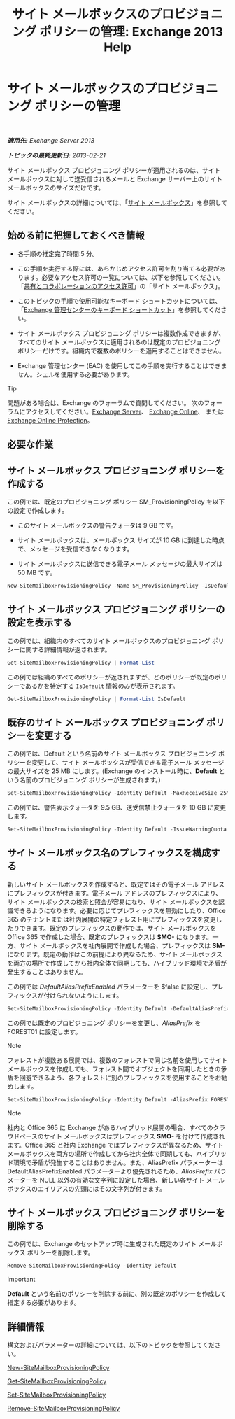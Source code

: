 ﻿---
title: 'サイト メールボックスのプロビジョニング ポリシーの管理: Exchange 2013 Help'
TOCTitle: サイト メールボックスのプロビジョニング ポリシーの管理
ms:assetid: 2f160d1a-a031-461f-8d29-c9cd49ca1645
ms:mtpsurl: https://technet.microsoft.com/ja-jp/library/JJ710340(v=EXCHG.150)
ms:contentKeyID: 49896196
ms.date: 04/24/2018
mtps_version: v=EXCHG.150
ms.translationtype: HT
---

# サイト メールボックスのプロビジョニング ポリシーの管理

 

_**適用先:** Exchange Server 2013_

_**トピックの最終更新日:** 2013-02-21_

サイト メールボックス プロビジョニング ポリシーが適用されるのは、サイト メールボックスに対して送受信されるメールと Exchange サーバー上のサイト メールボックスのサイズだけです。

サイト メールボックスの詳細については、「[サイト メールボックス](site-mailboxes-exchange-2013-help.md)」を参照してください。

## 始める前に把握しておくべき情報

  - 各手順の推定完了時間:5 分。

  - この手順を実行する際には、あらかじめアクセス許可を割り当てる必要があります。必要なアクセス許可の一覧については、以下を参照してください。「[共有とコラボレーションのアクセス許可](sharing-and-collaboration-permissions-exchange-2013-help.md)」の「サイト メールボックス」。

  - このトピックの手順で使用可能なキーボード ショートカットについては、「[Exchange 管理センターのキーボード ショートカット](keyboard-shortcuts-in-the-exchange-admin-center-exchange-online-protection-help.md)」を参照してください。

  - サイト メールボックス プロビジョニング ポリシーは複数作成できますが、すべてのサイト メールボックスに適用されるのは既定のプロビジョニング ポリシーだけです。組織内で複数のポリシーを適用することはできません。

  - Exchange 管理センター (EAC) を使用してこの手順を実行することはできません。シェルを使用する必要があります。


> [!TIP]
> 問題がある場合は、Exchange のフォーラムで質問してください。 次のフォーラムにアクセスしてください。<A href="https://go.microsoft.com/fwlink/p/?linkid=60612">Exchange Server</A>、 <A href="https://go.microsoft.com/fwlink/p/?linkid=267542">Exchange Online</A>、 または <A href="https://go.microsoft.com/fwlink/p/?linkid=285351">Exchange Online Protection</A>。



## 必要な作業

## サイト メールボックス プロビジョニング ポリシーを作成する

この例では、既定のプロビジョニング ポリシー SM\_ProvisioningPolicy を以下の設定で作成します。

  - このサイト メールボックスの警告クォータは 9 GB です。

  - サイト メールボックスは、メールボックス サイズが 10 GB に到達した時点で、メッセージを受信できなくなります。

  - サイト メールボックスに送信できる電子メール メッセージの最大サイズは 50 MB です。

<!-- end list -->

```powershell
New-SiteMailboxProvisioningPolicy -Name SM_ProvisioningPolicy -IsDefault -IssueWarningQuota 9GB -ProhibitSendReceiveQuota 10GB -MaxReceiveSize 50MB
```

## サイト メールボックス プロビジョニング ポリシーの設定を表示する

この例では、組織内のすべてのサイト メールボックスのプロビジョニング ポリシーに関する詳細情報が返されます。

```powershell
Get-SiteMailboxProvisioningPolicy | Format-List
```

この例では組織のすべてのポリシーが返されますが、どのポリシーが既定のポリシーであるかを特定する `IsDefault` 情報のみが表示されます。

```powershell
Get-SiteMailboxProvisioningPolicy | Format-List IsDefault
```

## 既存のサイト メールボックス プロビジョニング ポリシーを変更する

この例では、Default という名前のサイト メールボックス プロビジョニング ポリシーを変更して、サイト メールボックスが受信できる電子メール メッセージの最大サイズを 25 MB にします。(Exchange のインストール時に、**Default** という名前のプロビジョニング ポリシーが生成されます。)

```powershell
Set-SiteMailboxProvisioningPolicy -Identity Default -MaxReceiveSize 25MB
```

この例では、警告表示クォータを 9.5 GB、送受信禁止クォータを 10 GB に変更します。

```powershell
Set-SiteMailboxProvisioningPolicy -Identity Default -IssueWarningQuota 9GB -ProhibitSendReceiveQuota 10GB
```

## サイト メールボックス名のプレフィックスを構成する

新しいサイト メールボックスを作成すると、既定ではその電子メール アドレスにプレフィックスが付きます。電子メール アドレスのプレフィックスにより、サイト メールボックスの検索と照会が容易になり、サイト メールボックスを認識できるようになります。必要に応じてプレフィックスを無効にしたり、Office 365 のテナントまたは社内展開の特定フォレスト用にプレフィックスを変更したりできます。既定のプレフィックスの動作では、サイト メールボックスを Office 365 で作成した場合、既定のプレフィックスは **SMO-** になります。一方、サイト メールボックスを社内展開で作成した場合、プレフィックスは **SM-** になります。既定の動作はこの前提により異なるため、サイト メールボックスを両方の場所で作成してから社内全体で同期しても、ハイブリッド環境で矛盾が発生することはありません。

この例では *DefaultAliasPrefixEnabled* パラメーターを $false に設定し、プレフィックスが付けられないようにします。

```powershell
Set-SiteMailboxProvisioningPolicy -Identity Default -DefaultAliasPrefixEnabled $false -AliasPrefix $null
```

この例では既定のプロビジョニング ポリシーを変更し、*AliasPrefix* を FOREST01 に設定します。


> [!NOTE]
> フォレストが複数ある展開では、複数のフォレストで同じ名前を使用してサイト メールボックスを作成しても、フォレスト間でオブジェクトを同期したときの矛盾を回避できるよう、各フォレストに別のプレフィックスを使用することをお勧めします。



```powershell
Set-SiteMailboxProvisioningPolicy -Identity Default -AliasPrefix FOREST01 -DefaultAliasPrefixEnabled $false
```


> [!NOTE]
> 社内と Office 365 に Exchange があるハイブリッド展開の場合、すべてのクラウドベースのサイト メールボックスはプレフィックス <STRONG>SMO-</STRONG> を付けて作成されます。Office 365 と社内 Exchange ではプレフィックスが異なるため、サイト メールボックスを両方の場所で作成してから社内全体で同期しても、ハイブリッド環境で矛盾が発生することはありません。また、AliasPrefix パラメーターは DefaultAliasPrefixEnabled パラメーターより優先されるため、<EM>AliasPrefix</EM> パラメーターを NULL 以外の有効な文字列に設定した場合、新しい各サイト メールボックスのエイリアスの先頭にはその文字列が付きます。



## サイト メールボックス プロビジョニング ポリシーを削除する

この例では、Exchange のセットアップ時に生成された既定のサイト メールボックス ポリシーを削除します。

```powershell
Remove-SiteMailboxProvisioningPolicy -Identity Default
```


> [!IMPORTANT]
> <STRONG>Default</STRONG> という名前のポリシーを削除する前に、別の既定のポリシーを作成して指定する必要があります。



## 詳細情報

構文およびパラメーターの詳細については、以下のトピックを参照してください。

[New-SiteMailboxProvisioningPolicy](https://technet.microsoft.com/ja-jp/library/jj218647\(v=exchg.150\))

[Get-SiteMailboxProvisioningPolicy](https://technet.microsoft.com/ja-jp/library/jj218617\(v=exchg.150\))

[Set-SiteMailboxProvisioningPolicy](https://technet.microsoft.com/ja-jp/library/jj218624\(v=exchg.150\))

[Remove-SiteMailboxProvisioningPolicy](https://technet.microsoft.com/ja-jp/library/jj218672\(v=exchg.150\))


